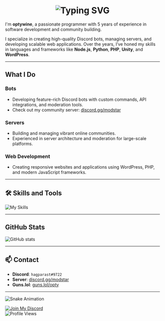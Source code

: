 <h1 align="center"><img src="https://readme-typing-svg.demolab.com?font=Jetbrains+Mono&size=35&duration=3000&pause=1000&color=FFBB48&center=true&vCenter=true&width=1000&height=40&lines=Hi%2C+I'm+OptyWine;a+Full-Stack+Developer;I+love+Building+And+Designing+Cool+Projects;Passionate+About+Coding+And+Community+Management;Welcome+To+My+GitHub+Profile!" alt="Typing SVG" /></h1>

I'm **optywine**, a passionate programmer with 5 years of experience in software development and community building.  

I specialize in creating high-quality Discord bots, managing servers, and developing scalable web applications. Over the years, I’ve honed my skills in languages and frameworks like **Node.js**, **Python**, **PHP**, **Unity**, and **WordPress**.

---

## What I Do

### Bots
- Developing feature-rich Discord bots with custom commands, API integrations, and moderation tools.  
- Check out my community server: [discord.gg/modstar](https://discord.gg/modstar)  

### Servers
- Building and managing vibrant online communities.  
- Experienced in server architecture and moderation for large-scale platforms.

### Web Development
- Creating responsive websites and applications using WordPress, PHP, and modern JavaScript frameworks.

---

## 🛠️ Skills and Tools  

![My Skills](https://skillicons.dev/icons?i=js,python,php,html,css,nodejs,unity,wordpress,vscode,github,git,discord)  

---

## GitHub Stats  

![GitHub stats](https://github-readme-stats.vercel.app/api?username=OptyWine&count_private=true&show_icons=true&title_color=57cdf1&text_color=ffffff&icon_color=57cdf1&border_color=0d1117&bg_color=0d1117)

---

## 📫 Contact  

- **Discord**: `hagparast#9722`  
- **Server**: [discord.gg/modstar](https://discord.gg/modstar)
- **Guns.lol**: [guns.lol/opty](https://guns.lol/opty)

---

![Snake Animation](https://github.com/optywine/optywine/blob/output/github-contribution-grid-snake-dark.svg)  

[![Join My Discord](https://badgen.net/discord/members/modstar)](https://discord.gg/modstar)  
<img src="https://komarev.com/ghpvc/?username=optywine&color=brightgreen" alt="Profile Views" />
